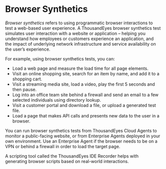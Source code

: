 # Browser Synthetics

_Browser synthetics_ refers to using programmatic browser interactions to test a web-based user experience. A ThousandEyes browser synthetics test simulates user interaction with a website or application – helping you understand how employees or customers experience an application, and the impact of underlying network infrastructure and service availability on the user’s experience.

For example, using browser synthetics tests, you can:

* Load a web page and measure the load time for all page elements.
* Visit an online shopping site, search for an item by name, and add it to a shopping cart.
* Visit a streaming media site, load a video, play the first 5 seconds and then pause.
* Log into an office team site behind a firewall and send an email to a few selected individuals using directory lookup.
* Visit a customer portal and download a file, or upload a generated test file.
* Load a page that makes API calls and presents new data to the user in a browser.

You can run browser synthetics tests from ThousandEyes Cloud Agents to monitor a public-facing website, or from Enterprise Agents deployed in your own environment. Use an Enterprise Agent if the browser needs to be on a VPN or behind a firewall in order to load the target page.

A scripting tool called the ThousandEyes IDE Recorder helps with generating browser scripts based on real-world interactions.
